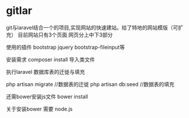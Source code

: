 # gitlar
git与laravel结合一个的项目,实现网站的快速建站。给了特地的网站模版（可扩充）
目前网站只有3个页面
网页分上中下3部分

使用的插件
bootstrap jquery bootstrap-fileinput等

安装需求
composer  install 导入类文件

执行laravel  数据库表的迁徙与填充

php artisan migrate		//数据表的迁徙
php artisan db:seed		//数据表的填充

还需bower安装js文件
bower install

关于安装bower  需要 node.js